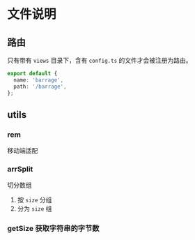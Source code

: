 # 文件说明

## 路由

只有带有 `views` 目录下，含有 `config.ts` 的文件才会被注册为路由。

```ts
export default {
  name: 'barrage',
  path: '/barrage',
};
```

## utils

### rem

移动端适配

### arrSplit

切分数组

1. 按 `size` 分组
2. 分为 `size` 组

### getSize 获取字符串的字节数
